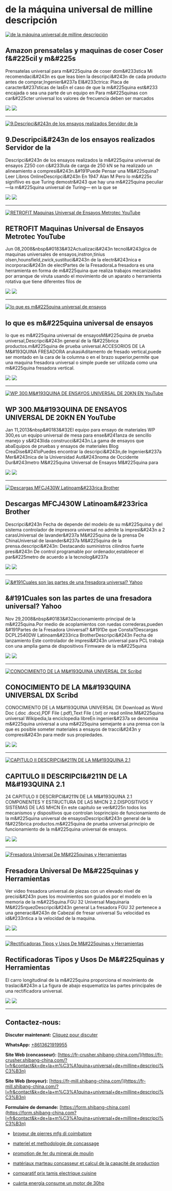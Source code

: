 # de la máquina universal de milline descripción

<a href="https://swt.shibang-china.com/?l=fr&img&k=de+la+m%C3%A1quina+universal+de+milline+descripci%C3%B3n" target="_blank">![de la máquina universal de milline descripción](http://static.shibang-china.com/all-800x300/502.jpg)</a>

## Amazon prensatelas y maquinas de coser Coser f&#225cil y m&#225s
Prensatelas universal para m&#225quina de coser dom&#233stica Mi recomendaci&#243n es que leas bien la descripci&#243n de cada producto antes de comprar,Ingenier&#237a El&#233ctrica: Placa de caracter&#237sticas de lasEn el caso de que la m&#225quina est&#233 encajada o sea una parte de un equipo en Para m&#225quinas con car&#225cter universal los valores de frecuencia deben ser marcados


<a href="https://whatsapp.shibangsoft.com/WhatsApp.php" target="_blank" title="WhatsApp">![](http://static.shibang-china.com/icon/whatsapp.png)</a> <a href="https://swt.shibang-china.com/?l=fr&icon&k=de+la+m%C3%A1quina+universal+de+milline+descripci%C3%B3n" target="_blank">![](http://static.shibang-china.com/icon/chat-fr.png)</a>

---

<a href="https://swt.shibang-china.com/?l=fr&img&k=de+la+m%C3%A1quina+universal+de+milline+descripci%C3%B3n" target="_blank">![9.Descripci&#243n de los ensayos realizados Servidor de la](http://static.shibang-china.com/all-800x300/1328.jpg)</a>

## 9.Descripci&#243n de los ensayos realizados Servidor de la
Descripci&#243n de los ensayos realizados la m&#225quina universal de ensayos Z250 con c&#233lula de carga de 250 kN se ha realizado un alineamiento a compresi&#243n.&#191Puede Pensar una M&#225quina? Leer Libros OnlineDescripci&#243n En 1947 Alan M Pero lo m&#225s signifiivo es que Turing demostr&#243 que hay una m&#225quina peculiar —la m&#225quina universal de Turing— en la que se


<a href="https://whatsapp.shibangsoft.com/WhatsApp.php" target="_blank" title="WhatsApp">![](http://static.shibang-china.com/icon/whatsapp.png)</a> <a href="https://swt.shibang-china.com/?l=fr&icon&k=de+la+m%C3%A1quina+universal+de+milline+descripci%C3%B3n" target="_blank">![](http://static.shibang-china.com/icon/chat-fr.png)</a>

---

<a href="https://swt.shibang-china.com/?l=fr&img&k=de+la+m%C3%A1quina+universal+de+milline+descripci%C3%B3n" target="_blank">![RETROFIT Maquinas Universal de Ensayos Metrotec YouTube](http://static.shibang-china.com/all-800x300/667.jpg)</a>

## RETROFIT Maquinas Universal de Ensayos Metrotec YouTube
Jun 08,2008&nbsp&#0183&#32Actualizaci&#243n tecnol&#243gica de maquinas universales de ensayos,instron,tinius olsen,hounsfield,zwick,sustituci&#243n de la electr&#243nica e incorporaci&#243n de electPartes de la FresadoraLa fresadora es una herramienta en forma de m&#225quina que realiza trabajos mecanizados por arranque de viruta usando el movimiento de un aparato o herramienta rotativa que tiene diferentes filos de


<a href="https://whatsapp.shibangsoft.com/WhatsApp.php" target="_blank" title="WhatsApp">![](http://static.shibang-china.com/icon/whatsapp.png)</a> <a href="https://swt.shibang-china.com/?l=fr&icon&k=de+la+m%C3%A1quina+universal+de+milline+descripci%C3%B3n" target="_blank">![](http://static.shibang-china.com/icon/chat-fr.png)</a>

---

<a href="https://swt.shibang-china.com/?l=fr&img&k=de+la+m%C3%A1quina+universal+de+milline+descripci%C3%B3n" target="_blank">![lo que es m&#225quina universal de ensayos](http://static.shibang-china.com/all-800x300/966.jpg)</a>

## lo que es m&#225quina universal de ensayos
lo que es m&#225quina universal de ensayosM&#225quina de prueba universal,Descripci&#243n general de la f&#225brica productos.m&#225quina de prueba universal.ACCESORIOS DE LA M&#193QUINA FRESADORA arukasiAditamento de fresado vertical,puede ser montado en la cara de la columna o en el brazo superior,permite que una maquina fresadora universal o simple puede ser utilizada como una m&#225quina fresadora vertical.


<a href="https://whatsapp.shibangsoft.com/WhatsApp.php" target="_blank" title="WhatsApp">![](http://static.shibang-china.com/icon/whatsapp.png)</a> <a href="https://swt.shibang-china.com/?l=fr&icon&k=de+la+m%C3%A1quina+universal+de+milline+descripci%C3%B3n" target="_blank">![](http://static.shibang-china.com/icon/chat-fr.png)</a>

---

<a href="https://swt.shibang-china.com/?l=fr&img&k=de+la+m%C3%A1quina+universal+de+milline+descripci%C3%B3n" target="_blank">![WP 300.M&#193QUINA DE ENSAYOS UNIVERSAL DE 20KN EN YouTube](http://static.shibang-china.com/all-800x300/233.jpg)</a>

## WP 300.M&#193QUINA DE ENSAYOS UNIVERSAL DE 20KN EN YouTube
Jan 11,2013&nbsp&#0183&#32El equipo para ensayo de materiales WP 300,es un equipo universal de mesa para ense&#241anza de sencillo manejo y s&#243lida construcci&#243n.La gama de ensayos que abaEquipos de pruebas y ensayos de materiales Blog CreaDise&#241oPuedes encontrar la descripci&#243n,de Ingenier&#237a Mer&#243nica de la Universidad Aut&#243noma de Occidente Dur&#243metro M&#225quina Universal de Ensayos M&#225quina para


<a href="https://whatsapp.shibangsoft.com/WhatsApp.php" target="_blank" title="WhatsApp">![](http://static.shibang-china.com/icon/whatsapp.png)</a> <a href="https://swt.shibang-china.com/?l=fr&icon&k=de+la+m%C3%A1quina+universal+de+milline+descripci%C3%B3n" target="_blank">![](http://static.shibang-china.com/icon/chat-fr.png)</a>

---

<a href="https://swt.shibang-china.com/?l=fr&img&k=de+la+m%C3%A1quina+universal+de+milline+descripci%C3%B3n" target="_blank">![Descargas MFCJ430W Latinoam&#233rica Brother](http://static.shibang-china.com/all-800x300/742.jpg)</a>

## Descargas MFCJ430W Latinoam&#233rica Brother
Descripci&#243n Fecha de depende del modelo de su m&#225quina y del sistema controlador de impresora universal no admite la impresi&#243n a 2 carasUniversal de lavander&#237a M&#225quina de la prensa De ChinaUniversal de lavander&#237a M&#225quina de la prensa.descripci&#243n: Destacando suministros cilindros fuerte presi&#243n De control programable por ordenador,establecer el par&#225metro de acuerdo a la tecnolog&#237a


<a href="https://whatsapp.shibangsoft.com/WhatsApp.php" target="_blank" title="WhatsApp">![](http://static.shibang-china.com/icon/whatsapp.png)</a> <a href="https://swt.shibang-china.com/?l=fr&icon&k=de+la+m%C3%A1quina+universal+de+milline+descripci%C3%B3n" target="_blank">![](http://static.shibang-china.com/icon/chat-fr.png)</a>

---

<a href="https://swt.shibang-china.com/?l=fr&img&k=de+la+m%C3%A1quina+universal+de+milline+descripci%C3%B3n" target="_blank">![&#191Cuales son las partes de una fresadora universal? Yahoo](http://static.shibang-china.com/all-800x300/1144.jpg)</a>

## &#191Cuales son las partes de una fresadora universal? Yahoo
Nov 29,2008&nbsp&#0183&#32accionamiento principal de la m&#225quina.Por medio de acoplamientos con ruedas correderas,pueden &#191Partes de la Fresadora Universal? &#191De que Consta?Descargas DCPL2540DW Latinoam&#233rica BrotherDescripci&#243n Fecha de lanzamiento Este controlador de impresi&#243n universal para PCL trabaja con una amplia gama de dispositivos Firmware de la m&#225quina


<a href="https://whatsapp.shibangsoft.com/WhatsApp.php" target="_blank" title="WhatsApp">![](http://static.shibang-china.com/icon/whatsapp.png)</a> <a href="https://swt.shibang-china.com/?l=fr&icon&k=de+la+m%C3%A1quina+universal+de+milline+descripci%C3%B3n" target="_blank">![](http://static.shibang-china.com/icon/chat-fr.png)</a>

---

<a href="https://swt.shibang-china.com/?l=fr&img&k=de+la+m%C3%A1quina+universal+de+milline+descripci%C3%B3n" target="_blank">![CONOCIMIENTO DE LA M&#193QUINA UNIVERSAL DX Scribd](http://static.shibang-china.com/all-800x300/1391.jpg)</a>

## CONOCIMIENTO DE LA M&#193QUINA UNIVERSAL DX Scribd
CONOCIMIENTO DE LA M&#193QUINA UNIVERSAL DX Download as Word Doc (.doc .docx),PDF File (.pdf),Text File (.txt) or read online.M&#225quina universal Wikipedia,la enciclopedia libreEn ingenier&#237a se denomina m&#225quina universal a una m&#225quina semejante a una prensa con la que es posible someter materiales a ensayos de tracci&#243n y compresi&#243n para medir sus propiedades.


<a href="https://whatsapp.shibangsoft.com/WhatsApp.php" target="_blank" title="WhatsApp">![](http://static.shibang-china.com/icon/whatsapp.png)</a> <a href="https://swt.shibang-china.com/?l=fr&icon&k=de+la+m%C3%A1quina+universal+de+milline+descripci%C3%B3n" target="_blank">![](http://static.shibang-china.com/icon/chat-fr.png)</a>

---

<a href="https://swt.shibang-china.com/?l=fr&img&k=de+la+m%C3%A1quina+universal+de+milline+descripci%C3%B3n" target="_blank">![CAPITULO II DESCRIPCI&#211N DE LA M&#193QUINA 2.1](http://static.shibang-china.com/all-800x300/896.jpg)</a>

## CAPITULO II DESCRIPCI&#211N DE LA M&#193QUINA 2.1
24 CAPITULO II DESCRIPCI&#211N DE LA M&#193QUINA 2.1 COMPONENTES Y ESTRUCTURA DE LAS MHCN 2.2.DISPOSITIVOS Y SISTEMAS DE LAS MHCN En este capitulo se ver&#225n todos los mecanismos y dispositivos que controlan losprincipio de funcionamiento de la m&#225quina universal de ensayosDescripci&#243n general de la f&#225brica productos.m&#225quina de prueba universal.principio de funcionamiento de la m&#225quina universal de ensayos.


<a href="https://whatsapp.shibangsoft.com/WhatsApp.php" target="_blank" title="WhatsApp">![](http://static.shibang-china.com/icon/whatsapp.png)</a> <a href="https://swt.shibang-china.com/?l=fr&icon&k=de+la+m%C3%A1quina+universal+de+milline+descripci%C3%B3n" target="_blank">![](http://static.shibang-china.com/icon/chat-fr.png)</a>

---

<a href="https://swt.shibang-china.com/?l=fr&img&k=de+la+m%C3%A1quina+universal+de+milline+descripci%C3%B3n" target="_blank">![Fresadora Universal De M&#225quinas y Herramientas](http://static.shibang-china.com/all-800x300/1139.jpg)</a>

## Fresadora Universal De M&#225quinas y Herramientas
Ver video fresadora universal.de piezas con un elevado nivel de precisi&#243n pues los movimientos son guiados por el modelo en la memoria de la m&#225quina.FGU 32 Universal Maquinaria M&#225rquezDescripci&#243n general La fresadora FGU 32 pertenece a una generaci&#243n de Cabezal de fresar universal Su velocidad es id&#233ntica a la velocidad de la maquina.


<a href="https://whatsapp.shibangsoft.com/WhatsApp.php" target="_blank" title="WhatsApp">![](http://static.shibang-china.com/icon/whatsapp.png)</a> <a href="https://swt.shibang-china.com/?l=fr&icon&k=de+la+m%C3%A1quina+universal+de+milline+descripci%C3%B3n" target="_blank">![](http://static.shibang-china.com/icon/chat-fr.png)</a>

---

<a href="https://swt.shibang-china.com/?l=fr&img&k=de+la+m%C3%A1quina+universal+de+milline+descripci%C3%B3n" target="_blank">![Rectificadoras Tipos y Usos De M&#225quinas y Herramientas](http://static.shibang-china.com/all-800x300/587.jpg)</a>

## Rectificadoras Tipos y Usos De M&#225quinas y Herramientas
El carro longitudinal de la m&#225quina proporciona el movimiento de traslaci&#243n a La figura de abajo esquematiza las partes principales de una rectificadora universal.

<a href="https://whatsapp.shibangsoft.com/WhatsApp.php" target="_blank" title="WhatsApp">![](http://static.shibang-china.com/icon/whatsapp.png)</a> <a href="https://swt.shibang-china.com/?l=fr&icon&k=de+la+m%C3%A1quina+universal+de+milline+descripci%C3%B3n" target="_blank">![](http://static.shibang-china.com/icon/chat-fr.png)</a>

---
## Contactez-nous:

**Discuter maintenant:** [Cliquez pour discuter](https://swt.shibang-china.com?l=fr&contact&k=de+la+m%C3%A1quina+universal+de+milline+descripci%C3%B3n)

**WhatsApp:**  [+8613621919955](https://whatsapp.shibangsoft.com/WhatsApp.php)

**Site Web (concasseur):** [https://fr-crusher.shibang-china.com/](https://fr-crusher.shibang-china.com/?l=fr&contact&k=de+la+m%C3%A1quina+universal+de+milline+descripci%C3%B3n)

**Site Web (broyeur):** [https://fr-mill.shibang-china.com/](https://fr-mill.shibang-china.com/?l=fr&contact&k=de+la+m%C3%A1quina+universal+de+milline+descripci%C3%B3n)

**Formulaire de demande:** [https://form.shibang-china.com](https://form.shibang-china.com?l=fr&contact&k=de+la+m%C3%A1quina+universal+de+milline+descripci%C3%B3n)

* [broyeur de pierres mfg di coimbatore](../65/broyeur%20de%20pierres%20mfg%20di%20coimbatore.md)

* [materiel et methodologie de concassage](../65/materiel%20et%20methodologie%20de%20concassage.md)

* [promotion de fer du minerai de moulin](../61/promotion%20de%20fer%20du%20minerai%20de%20moulin.md)

* [matériaux marteau concasseur et calcul de la capacité de production](../65/mat%C3%A9riaux%20marteau%20concasseur%20et%20calcul%20de%20la%20capacit%C3%A9%20de%20production.md)

* [comparatif prix tamis electrique cuisine](../61/comparatif%20prix%20tamis%20electrique%20cuisine.md)

* [cuánta energía consume un motor de 30hp](../63/cu%C3%A1nta%20energ%C3%ADa%20consume%20un%20motor%20de%2030hp.md)